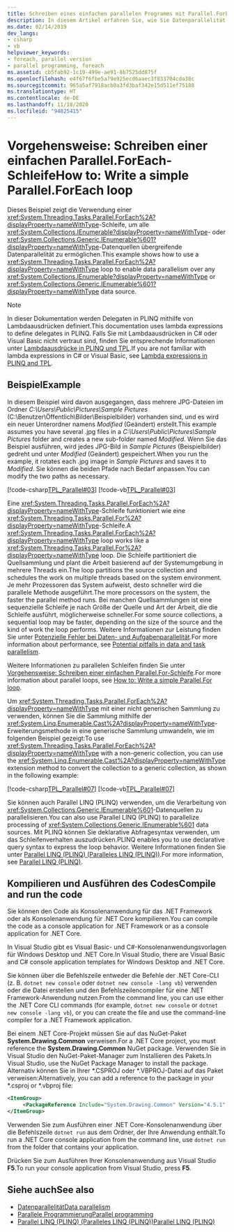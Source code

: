 ```yaml
---
title: Schreiben eines einfachen parallelen Programms mit Parallel.ForEach
description: In diesem Artikel erfahren Sie, wie Sie Datenparallelität in .NET aktivieren. Schreiben Sie eine Parallel.ForEach-Schleife über eine beliebige IEnumerable- oder IEnumerable<T>-Datenquelle.
ms.date: 02/14/2019
dev_langs:
- csharp
- vb
helpviewer_keywords:
- foreach, parallel version
- parallel programming, foreach
ms.assetid: cb5fab92-1c19-499e-ae91-8b7525dd875f
ms.openlocfilehash: e4f67f6fbe5a79e925ecd6aaec3f833704cda38c
ms.sourcegitcommit: 965a5af7918acb0a3fd3baf342e15d511ef75188
ms.translationtype: HT
ms.contentlocale: de-DE
ms.lasthandoff: 11/18/2020
ms.locfileid: "94825415"
---
```

# <a name="how-to-write-a-simple-parallelforeach-loop"></a><span data-ttu-id="59555-104">Vorgehensweise: Schreiben einer einfachen Parallel.ForEach-Schleife</span><span class="sxs-lookup"><span data-stu-id="59555-104">How to: Write a simple Parallel.ForEach loop</span></span>

<span data-ttu-id="59555-105">Dieses Beispiel zeigt die Verwendung einer <xref:System.Threading.Tasks.Parallel.ForEach%2A?displayProperty=nameWithType>-Schleife, um alle <xref:System.Collections.IEnumerable?displayProperty=nameWithType>- oder <xref:System.Collections.Generic.IEnumerable%601?displayProperty=nameWithType>-Datenquellen übergreifende Datenparallelität zu ermöglichen.</span><span class="sxs-lookup"><span data-stu-id="59555-105">This example shows how to use a <xref:System.Threading.Tasks.Parallel.ForEach%2A?displayProperty=nameWithType> loop to enable data parallelism over any <xref:System.Collections.IEnumerable?displayProperty=nameWithType> or <xref:System.Collections.Generic.IEnumerable%601?displayProperty=nameWithType> data source.</span></span>

> [!NOTE]
> <span data-ttu-id="59555-106">In dieser Dokumentation werden Delegaten in PLINQ mithilfe von Lambdaausdrücken definiert.</span><span class="sxs-lookup"><span data-stu-id="59555-106">This documentation uses lambda expressions to define delegates in PLINQ.</span></span> <span data-ttu-id="59555-107">Falls Sie mit Lambdaausdrücken in C# oder Visual Basic nicht vertraut sind, finden Sie entsprechende Informationen unter [Lambdaausdrücke in PLINQ und TPL](lambda-expressions-in-plinq-and-tpl.md).</span><span class="sxs-lookup"><span data-stu-id="59555-107">If you are not familiar with lambda expressions in C# or Visual Basic, see [Lambda expressions in PLINQ and TPL](lambda-expressions-in-plinq-and-tpl.md).</span></span>

## <a name="example"></a><span data-ttu-id="59555-108">Beispiel</span><span class="sxs-lookup"><span data-stu-id="59555-108">Example</span></span>

<span data-ttu-id="59555-109">In diesem Beispiel wird davon ausgegangen, dass mehrere JPG-Dateien im Ordner *C:\Users\Public\Pictures\Sample Pictures* (C:\Benutzer\Öffentlich\Bilder\Beispielbilder) vorhanden sind, und es wird ein neuer Unterordner namens *Modified* (Geändert) erstellt.</span><span class="sxs-lookup"><span data-stu-id="59555-109">This example assumes you have several .jpg files in a *C:\Users\Public\Pictures\Sample Pictures* folder and creates a new sub-folder named *Modified*.</span></span> <span data-ttu-id="59555-110">Wenn Sie das Beispiel ausführen, wird jedes JPG-Bild in *Sample Pictures* (Beispielbilder) gedreht und unter *Modified* (Geändert) gespeichert.</span><span class="sxs-lookup"><span data-stu-id="59555-110">When you run the example, it rotates each .jpg image in *Sample Pictures* and saves it to *Modified*.</span></span> <span data-ttu-id="59555-111">Sie können die beiden Pfade nach Bedarf anpassen.</span><span class="sxs-lookup"><span data-stu-id="59555-111">You can modify the two paths as necessary.</span></span>

[!code-csharp[TPL_Parallel#03](../../../samples/snippets/csharp/VS_Snippets_Misc/tpl_parallel/cs/simpleforeach.cs#03)]
[!code-vb[TPL_Parallel#03](../../../samples/snippets/visualbasic/VS_Snippets_Misc/tpl_parallel/vb/simpleforeach.vb#03)]

<span data-ttu-id="59555-112">Eine <xref:System.Threading.Tasks.Parallel.ForEach%2A?displayProperty=nameWithType>-Schleife funktioniert wie eine <xref:System.Threading.Tasks.Parallel.For%2A?displayProperty=nameWithType>-Schleife.</span><span class="sxs-lookup"><span data-stu-id="59555-112">A <xref:System.Threading.Tasks.Parallel.ForEach%2A?displayProperty=nameWithType> loop works like a <xref:System.Threading.Tasks.Parallel.For%2A?displayProperty=nameWithType> loop.</span></span> <span data-ttu-id="59555-113">Die Schleife partitioniert die Quellsammlung und plant die Arbeit basierend auf der Systemumgebung in mehrere Threads ein.</span><span class="sxs-lookup"><span data-stu-id="59555-113">The loop partitions the source collection and schedules the work on multiple threads based on the system environment.</span></span> <span data-ttu-id="59555-114">Je mehr Prozessoren das System aufweist, desto schneller wird die parallele Methode ausgeführt.</span><span class="sxs-lookup"><span data-stu-id="59555-114">The more processors on the system, the faster the parallel method runs.</span></span> <span data-ttu-id="59555-115">Bei manchen Quellsammlungen ist eine sequenzielle Schleife je nach Größe der Quelle und Art der Arbeit, die die Schleife ausführt, möglicherweise schneller.</span><span class="sxs-lookup"><span data-stu-id="59555-115">For some source collections, a sequential loop may be faster, depending on the size of the source and the kind of work the loop performs.</span></span> <span data-ttu-id="59555-116">Weitere Informationen zur Leistung finden Sie unter [Potenzielle Fehler bei Daten- und Aufgabenparallelität](potential-pitfalls-in-data-and-task-parallelism.md).</span><span class="sxs-lookup"><span data-stu-id="59555-116">For more information about performance, see [Potential pitfalls in data and task parallelism](potential-pitfalls-in-data-and-task-parallelism.md).</span></span>

<span data-ttu-id="59555-117">Weitere Informationen zu parallelen Schleifen finden Sie unter [Vorgehensweise: Schreiben einer einfachen Parallel.For-Schleife](how-to-write-a-simple-parallel-for-loop.md).</span><span class="sxs-lookup"><span data-stu-id="59555-117">For more information about parallel loops, see [How to: Write a simple Parallel.For loop](how-to-write-a-simple-parallel-for-loop.md).</span></span>

<span data-ttu-id="59555-118">Um <xref:System.Threading.Tasks.Parallel.ForEach%2A?displayProperty=nameWithType> mit einer nicht generischen Sammlung zu verwenden, können Sie die Sammlung mithilfe der <xref:System.Linq.Enumerable.Cast%2A?displayProperty=nameWithType>-Erweiterungsmethode in eine generische Sammlung umwandeln, wie im folgenden Beispiel gezeigt:</span><span class="sxs-lookup"><span data-stu-id="59555-118">To use <xref:System.Threading.Tasks.Parallel.ForEach%2A?displayProperty=nameWithType> with a non-generic collection, you can use the <xref:System.Linq.Enumerable.Cast%2A?displayProperty=nameWithType> extension method to convert the collection to a generic collection, as shown in the following example:</span></span>

[!code-csharp[TPL_Parallel#07](../../../samples/snippets/csharp/VS_Snippets_Misc/tpl_parallel/cs/nongeneric.cs#07)]
[!code-vb[TPL_Parallel#07](../../../samples/snippets/visualbasic/VS_Snippets_Misc/tpl_parallel/vb/nongeneric.vb#07)]

<span data-ttu-id="59555-119">Sie können auch Parallel LINQ (PLINQ) verwenden, um die Verarbeitung von <xref:System.Collections.Generic.IEnumerable%601>-Datenquellen zu parallelisieren.</span><span class="sxs-lookup"><span data-stu-id="59555-119">You can also use Parallel LINQ (PLINQ) to parallelize processing of <xref:System.Collections.Generic.IEnumerable%601> data sources.</span></span> <span data-ttu-id="59555-120">Mit PLINQ können Sie deklarative Abfragesyntax verwenden, um das Schleifenverhalten auszudrücken.</span><span class="sxs-lookup"><span data-stu-id="59555-120">PLINQ enables you to use declarative query syntax to express the loop behavior.</span></span> <span data-ttu-id="59555-121">Weitere Informationen finden Sie unter [Parallel LINQ (PLINQ) (Paralleles LINQ (PLINQ))](introduction-to-plinq.md).</span><span class="sxs-lookup"><span data-stu-id="59555-121">For more information, see [Parallel LINQ (PLINQ)](introduction-to-plinq.md).</span></span>

## <a name="compile-and-run-the-code"></a><span data-ttu-id="59555-122">Kompilieren und Ausführen des Codes</span><span class="sxs-lookup"><span data-stu-id="59555-122">Compile and run the code</span></span>

<span data-ttu-id="59555-123">Sie können den Code als Konsolenanwendung für das .NET Framework oder als Konsolenanwendung für .NET Core kompilieren.</span><span class="sxs-lookup"><span data-stu-id="59555-123">You can compile the code as a console application for .NET Framework or as a console application for .NET Core.</span></span>

<span data-ttu-id="59555-124">In Visual Studio gibt es Visual Basic- und C#-Konsolenanwendungsvorlagen für Windows Desktop und .NET Core.</span><span class="sxs-lookup"><span data-stu-id="59555-124">In Visual Studio, there are Visual Basic and C# console application templates for Windows Desktop and .NET Core.</span></span>

<span data-ttu-id="59555-125">Sie können über die Befehlszeile entweder die Befehle der .NET Core-CLI (z. B. `dotnet new console` oder `dotnet new console -lang vb`) verwenden oder die Datei erstellen und den Befehlszeilencompiler für eine .NET Framework-Anwendung nutzen.</span><span class="sxs-lookup"><span data-stu-id="59555-125">From the command line, you can use either the .NET Core CLI commands (for example, `dotnet new console` or `dotnet new console -lang vb`), or you can create the file and use the command-line compiler for a .NET Framework application.</span></span>

<span data-ttu-id="59555-126">Bei einem .NET Core-Projekt müssen Sie auf das NuGet-Paket **System.Drawing.Common** verweisen.</span><span class="sxs-lookup"><span data-stu-id="59555-126">For a .NET Core project, you must reference the **System.Drawing.Common** NuGet package.</span></span> <span data-ttu-id="59555-127">Verwenden Sie in Visual Studio den NuGet-Paket-Manager zum Installieren des Pakets.</span><span class="sxs-lookup"><span data-stu-id="59555-127">In Visual Studio, use the NuGet Package Manager to install the package.</span></span> <span data-ttu-id="59555-128">Alternativ können Sie in Ihrer \*.CSPROJ oder \*.VBPROJ-Datei auf das Paket verweisen:</span><span class="sxs-lookup"><span data-stu-id="59555-128">Alternatively, you can add a reference to the package in your \*.csproj or \*.vbproj file:</span></span>

```xml
<ItemGroup>
     <PackageReference Include="System.Drawing.Common" Version="4.5.1" />
</ItemGroup>
```

<span data-ttu-id="59555-129">Verwenden Sie zum Ausführen einer .NET Core-Konsolenanwendung über die Befehlszeile `dotnet run` aus dem Ordner, der Ihre Anwendung enthält.</span><span class="sxs-lookup"><span data-stu-id="59555-129">To run a .NET Core console application from the command line, use `dotnet run` from the folder that contains your application.</span></span>

<span data-ttu-id="59555-130">Drücken Sie zum Ausführen Ihrer Konsolenanwendung aus Visual Studio **F5**.</span><span class="sxs-lookup"><span data-stu-id="59555-130">To run your console application from Visual Studio, press **F5**.</span></span>

## <a name="see-also"></a><span data-ttu-id="59555-131">Siehe auch</span><span class="sxs-lookup"><span data-stu-id="59555-131">See also</span></span>

- [<span data-ttu-id="59555-132">Datenparallelität</span><span class="sxs-lookup"><span data-stu-id="59555-132">Data parallelism</span></span>](data-parallelism-task-parallel-library.md)
- [<span data-ttu-id="59555-133">Parallele Programmierung</span><span class="sxs-lookup"><span data-stu-id="59555-133">Parallel programming</span></span>](index.md)
- [<span data-ttu-id="59555-134">Parallel LINQ (PLINQ) (Paralleles LINQ (PLINQ))</span><span class="sxs-lookup"><span data-stu-id="59555-134">Parallel LINQ (PLINQ)</span></span>](introduction-to-plinq.md)
